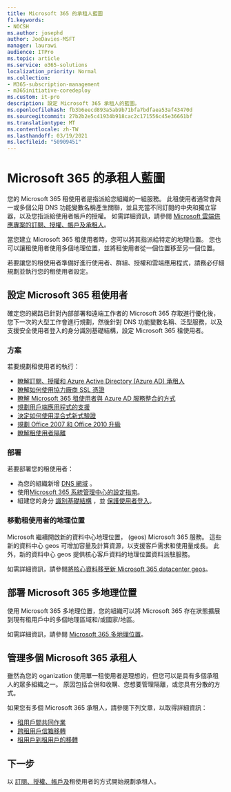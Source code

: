 ```yaml
---
title: Microsoft 365 的承租人藍圖
f1.keywords:
- NOCSH
ms.author: josephd
author: JoeDavies-MSFT
manager: laurawi
audience: ITPro
ms.topic: article
ms.service: o365-solutions
localization_priority: Normal
ms.collection:
- M365-subscription-management
- m365initiative-coredeploy
ms.custom: it-pro
description: 設定 Microsoft 365 承租人的藍圖。
ms.openlocfilehash: fb3b6eecd893a5ab9b71bfa7bdfaea53af43470d
ms.sourcegitcommit: 27b2b2e5c41934b918cac2c171556c45e36661bf
ms.translationtype: MT
ms.contentlocale: zh-TW
ms.lasthandoff: 03/19/2021
ms.locfileid: "50909451"
---
```

# <a name="tenant-roadmap-for-microsoft-365"></a>Microsoft 365 的承租人藍圖

您的 Microsoft 365 租使用者是指派給您組織的一組服務。 此租使用者通常會與一或多個公用 DNS 功能變數名稱產生關聯，並且充當不同訂閱的中央和獨立容器，以及您指派給使用者帳戶的授權。 如需詳細資訊，請參閱 [Microsoft 雲端供應專案的訂閱、授權、帳戶及承租人](subscriptions-licenses-accounts-and-tenants-for-microsoft-cloud-offerings.md)。

當您建立 Microsoft 365 租使用者時，您可以將其指派給特定的地理位置。 您也可以讓租使用者使用多個地理位置，並將租使用者從一個位置移至另一個位置。

若要讓您的租使用者準備好進行使用者、群組、授權和雲端應用程式，請務必仔細規劃並執行您的租使用者設定。

## <a name="set-up-your-microsoft-365-tenant"></a>設定 Microsoft 365 租使用者

確定您的網路已針對內部部署和遠端工作者的 Microsoft 365 存取進行優化後，您下一次的大型工作會進行規劃，然後針對 DNS 功能變數名稱、泛型服務，以及支援安全使用者登入的身分識別基礎結構，設定 Microsoft 365 租使用者。

### <a name="plan"></a>方案

若要規劃租使用者的執行：

- [瞭解訂閱、授權和 Azure Active Directory (Azure AD) 承租人](subscriptions-licenses-accounts-and-tenants-for-microsoft-cloud-offerings.md)
- [瞭解如何使用協力廠商 SSL 憑證](plan-for-third-party-ssl-certificates.md)
- [瞭解 Microsoft 365 租使用者與 Azure AD 服務整合的方式](integrated-apps-and-azure-ads.md)
- [規劃用戶端應用程式的支援](microsoft-365-client-support-certificate-based-authentication.md)
- [決定如何使用混合式新式驗證](hybrid-modern-auth-overview.md)
- [規劃 Office 2007 和 Office 2010 升級](plan-upgrade-previous-versions-office.md)
- [瞭解租使用者隔離](microsoft-365-tenant-isolation-overview.md)

### <a name="deploy"></a>部署

若要部署您的租使用者： 

- 為您的組織新增 [DNS 網域](../admin/setup/add-domain.md) 。
- 使用[Microsoft 365 系統管理中心的設定指南](setup-guides-for-microsoft-365.md)。
- 組建您的身分 [識別基礎結構](identity-roadmap-microsoft-365.md) ，並 [保護使用者登入](microsoft-365-secure-sign-in.md)。

### <a name="move-a-tenants-geographic-locations"></a>移動租使用者的地理位置

Microsoft 繼續開啟新的資料中心地理位置， (geos) Microsoft 365 服務。 這些新的資料中心 geos 可增加容量及計算資源，以支援客戶需求和使用量成長。 此外，新的資料中心 geos 提供核心客戶資料的地理位置資料派駐服務。

如需詳細資訊，請參閱[將核心資料移至新 Microsoft 365 datacenter geos](moving-data-to-new-datacenter-geos.md)。


## <a name="deploy-microsoft-365-multi-geo"></a>部署 Microsoft 365 多地理位置

使用 Microsoft 365 多地理位置，您的組織可以將 Microsoft 365 存在狀態擴展到現有租用戶中的多個地理區域和/或國家/地區。

如需詳細資訊，請參閱 [Microsoft 365 多地理位置](microsoft-365-multi-geo.md)。

## <a name="manage-multiple-microsoft-365-tenants"></a>管理多個 Microsoft 365 承租人 

雖然為您的 oganization 使用單一租使用者是理想的，但您可以是具有多個承租人的眾多組織之一。 原因包括合併和收購、您想要管理隔離，或您具有分散的方式。

如果您有多個 Microsoft 365 承租人，請參閱下列文章，以取得詳細資訊：

- [租用戶間共同作業](microsoft-365-inter-tenant-collaboration.md)
- [跨租用戶信箱移轉](cross-tenant-mailbox-migration.md)
- [租用戶到租用戶的移轉](microsoft-365-tenant-to-tenant-migrations.md)

## <a name="next-step"></a>下一步

以 [訂閱、授權、帳戶及](subscriptions-licenses-accounts-and-tenants-for-microsoft-cloud-offerings.md)租使用者的方式開始規劃承租人。